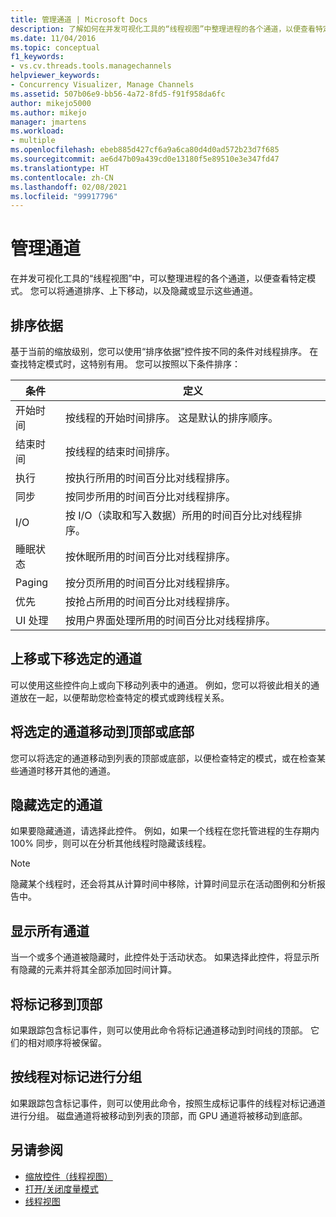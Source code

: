 ```yaml
---
title: 管理通道 | Microsoft Docs
description: 了解如何在并发可视化工具的“线程视图”中整理进程的各个通道，以便查看特定模式。
ms.date: 11/04/2016
ms.topic: conceptual
f1_keywords:
- vs.cv.threads.tools.managechannels
helpviewer_keywords:
- Concurrency Visualizer, Manage Channels
ms.assetid: 507b06e9-bb56-4a72-8fd5-f91f958da6fc
author: mikejo5000
ms.author: mikejo
manager: jmartens
ms.workload:
- multiple
ms.openlocfilehash: ebeb885d427cf6a9a6ca80d4d0ad572b23d7f685
ms.sourcegitcommit: ae6d47b09a439cd0e13180f5e89510e3e347fd47
ms.translationtype: HT
ms.contentlocale: zh-CN
ms.lasthandoff: 02/08/2021
ms.locfileid: "99917796"
---
```

# <a name="manage-channels"></a>管理通道
在并发可视化工具的“线程视图”中，可以整理进程的各个通道，以便查看特定模式。 您可以将通道排序、上下移动，以及隐藏或显示这些通道。

## <a name="sort-by"></a>排序依据
 基于当前的缩放级别，您可以使用“排序依据”控件按不同的条件对线程排序。 在查找特定模式时，这特别有用。 您可以按照以下条件排序：

|条件|定义|
|--------------|----------------|
|开始时间|按线程的开始时间排序。 这是默认的排序顺序。|
|结束时间|按线程的结束时间排序。|
|执行|按执行所用的时间百分比对线程排序。|
|同步|按同步所用的时间百分比对线程排序。|
|I/O|按 I/O（读取和写入数据）所用的时间百分比对线程排序。|
|睡眠状态|按休眠所用的时间百分比对线程排序。|
|Paging|按分页所用的时间百分比对线程排序。|
|优先|按抢占所用的时间百分比对线程排序。|
|UI 处理|按用户界面处理所用的时间百分比对线程排序。|

## <a name="move-selected-channel-up-or-down"></a>上移或下移选定的通道
 可以使用这些控件向上或向下移动列表中的通道。 例如，您可以将彼此相关的通道放在一起，以便帮助您检查特定的模式或跨线程关系。

## <a name="move-selected-channel-to-top-or-bottom"></a>将选定的通道移动到顶部或底部
 您可以将选定的通道移动到列表的顶部或底部，以便检查特定的模式，或在检查某些通道时移开其他的通道。

## <a name="hide-selected-channels"></a>隐藏选定的通道
 如果要隐藏通道，请选择此控件。 例如，如果一个线程在您托管进程的生存期内 100% 同步，则可以在分析其他线程时隐藏该线程。

> [!NOTE]
> 隐藏某个线程时，还会将其从计算时间中移除，计算时间显示在活动图例和分析报告中。

## <a name="show-all-channels"></a>显示所有通道
 当一个或多个通道被隐藏时，此控件处于活动状态。 如果选择此控件，将显示所有隐藏的元素并将其全部添加回时间计算。

## <a name="move-markers-to-top"></a>将标记移到顶部
 如果跟踪包含标记事件，则可以使用此命令将标记通道移动到时间线的顶部。 它们的相对顺序将被保留。

## <a name="group-markers-by-thread"></a>按线程对标记进行分组
 如果跟踪包含标记事件，则可以使用此命令，按照生成标记事件的线程对标记通道进行分组。  磁盘通道将被移动到列表的顶部，而 GPU 通道将被移动到底部。

## <a name="see-also"></a>另请参阅
- [缩放控件（线程视图）](../profiling/zoom-control-threads-view.md)
- [打开/关闭度量模式](../profiling/measure-mode-on-off.md)
- [线程视图](../profiling/threads-view-parallel-performance.md)